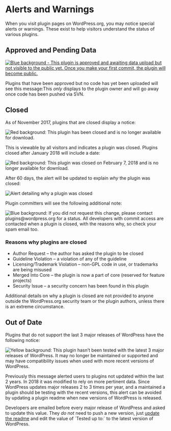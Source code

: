 # Alerts and Warnings

When you visit plugin pages on WordPress.org, you may notice special alerts or warnings. These exist to help visitors understand the status of various plugins.

## Approved and Pending Data

[![Blue background - This plugin is approved and awaiting data upload but not visible to the public yet. Once you make your first commit, the plugin will become public.](https://developer.wordpress.org/files/2018/02/approved.jpg)](https://developer.wordpress.org/files/2018/02/approved.jpg)

Plugins that have been approved but no code has yet been uploaded will see this message:This *only* displays to the plugin owner and will go away once code has been pushed via SVN.

## Closed

As of November 2017, plugins that are closed display a notice:

![Red background: This plugin has been closed and is no longer available for download.](https://developer.wordpress.org/files/2018/02/closed.png)

This is viewable by all visitors and indicates a plugin was closed. Plugins closed after January 2018 will include a date:

![Red background: This plugin was closed on February 7, 2018 and is no longer available for download.](https://developer.wordpress.org/files/2018/02/closed-alt.jpg)

After 60 days, the alert will be updated to explain *why* the plugin was closed:

![Alert detailing why a plugin was closed](https://developer.wordpress.org/files/2018/02/why-closed.png)

Plugin committers will see the following additional note:

![Blue background: If you did not request this change, please contact plugins@wordpress.org for a status. All developers with commit access are contacted when a plugin is closed, with the reasons why, so check your spam email too.](https://developer.wordpress.org/files/2018/02/closed-owner.png)

### Reasons why plugins are closed

*   Author Request – the author has asked the plugin to be closed
*   Guideline Violation – a violation of any of the guideline
*   Licensing/Trademark Violation – non-GPL code in use, or trademarks are being misused
*   Merged Into Core – the plugin is now a part of core (reserved for feature projects)
*   Security Issue – a security concern has been found in this plugin

Additional details on why a plugin is closed are not provided to anyone outside the WordPress.org security team or the plugin authors, unless there is an extreme circumstance.

## Out of Date

Plugins that do not support the last 3 major releases of WordPress have the following notice:

![Yellow background: This plugin hasn’t been tested with the latest 3 major releases of WordPress. It may no longer be maintained or supported and may have compatibility issues when used with more recent versions of WordPress.](https://developer.wordpress.org/files/2018/02/old.jpg)

Previously this message alerted users to plugins not updated within the last 2 years. In 2018 it was modified to rely on more pertinent data. Since WordPress updates major releases 2 to 3 times per year, and a maintained a plugin should be testing with the recent versions, this alert can be avoided by updating a plugin readme when new versions of WordPress is released.

Developers are emailed before every major release of WordPress and asked to update this value. They *do not* need to push a new version, just [update the readme](https://developer.wordpress.org/plugins/wordpress-org/how-your-readme-txt-works/) and edit the value of \`Tested up to:\` to the latest version of WordPress.
